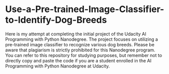 # Use-a-Pre-trained-Image-Classifier-to-Identify-Dog-Breeds
Here is my attempt at completing the initial project of the Udacity AI Programming with Python Nanodegree. The project focuses on utilizing a pre-trained image classifier to recognize various dog breeds. Please be aware that plagiarism is strictly prohibited for this Nanodegree program. You can refer to this repository for studying purposes, but remember not to directly copy and paste the code if you are a student enrolled in the AI Programming with Python Nanodegree at Udacity.
